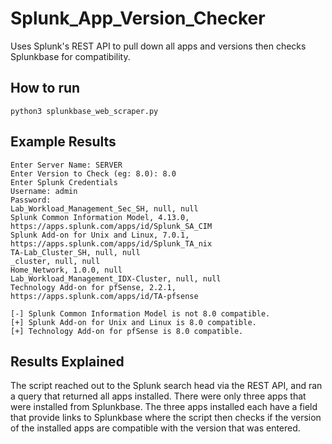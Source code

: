 # Splunk_App_Version_Checker
Uses Splunk's REST API to pull down all apps and versions then checks Splunkbase for compatibility.

## How to run
```
python3 splunkbase_web_scraper.py
```

## Example Results
```
Enter Server Name: SERVER
Enter Version to Check (eg: 8.0): 8.0
Enter Splunk Credentials
Username: admin
Password:
Lab_Workload_Management_Sec_SH, null, null
Splunk Common Information Model, 4.13.0, https://apps.splunk.com/apps/id/Splunk_SA_CIM
Splunk Add-on for Unix and Linux, 7.0.1, https://apps.splunk.com/apps/id/Splunk_TA_nix
TA-Lab_Cluster_SH, null, null
_cluster, null, null
Home_Network, 1.0.0, null
Lab_Workload_Management_IDX-Cluster, null, null
Technology Add-on for pfSense, 2.2.1, https://apps.splunk.com/apps/id/TA-pfsense

[-] Splunk Common Information Model is not 8.0 compatible.
[+] Splunk Add-on for Unix and Linux is 8.0 compatible.
[+] Technology Add-on for pfSense is 8.0 compatible.
```
 ## Results Explained
The script reached out to the Splunk search head via the REST API, and ran a query that returned all apps installed. There were only three apps that were installed from Splunkbase. The three apps installed each have a field that provide links to Splunkbase where the script then checks if the version of the installed apps are compatible with the version that was entered.
